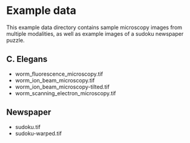 # Example data

This example data directory contains sample microscopy images from multiple modalities, as well as example images of a sudoku newspaper puzzle.

## C. Elegans
* worm_fluorescence_microscopy.tif
* worm_ion_beam_microscopy.tif
* worm_ion_beam_microscopy-tilted.tif
* worm_scanning_electron_microscopy.tif

## Newspaper
* sudoku.tif
* sudoku-warped.tif
